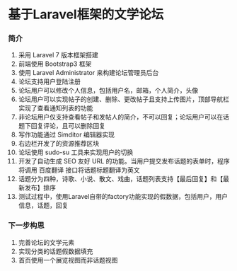 
# 基于Laravel框架的文学论坛

<!-- ![Laravel文学论坛](http://qiniu.qqphp.com/uugai.com_1573111132577.png) -->

### 简介
 1. 采用 Laravel 7 版本框架搭建
 2. 前端使用 Bootstrap3 框架
 3. 使用 Laravel Administrator 来构建论坛管理员后台
 4. 论坛支持用户登陆注册
 5. 论坛用户可以修改个人信息，包括用户名，邮箱，个人简介，头像
 6. 论坛用户可以实现帖子的创建、删除、更改帖子且支持上传图片，顶部导航栏实现了查看通知列表的功能
 7. 非论坛用户仅支持查看帖子和发帖人的简介，不可以回复；论坛用户可以在话题下回复评论，且可以删除回复
 8. 写作功能通过 Simditor 编辑器实现
 9. 右边栏开发了的资源推荐区块
10. 论坛使用 sudo-su 工具来实现用户的切换
11. 开发了自动生成 SEO 友好 URL 的功能。当用户提交发布话题的表单时，程序将调用 百度翻译 接口将话题标题翻译为英文
12. 话题分为四种，诗歌、小说、散文、戏曲，话题列表支持【最后回复】和【最新发布】排序
13. 测试过程中，使用Laravel自带的factory功能实现的假数据，包括用户，用户信息，话题，回复

### 下一步构思
1. 完善论坛的文学元素
2. 实现分类的话题假数据填充
3. 首页使用一个展览视图而非话题视图